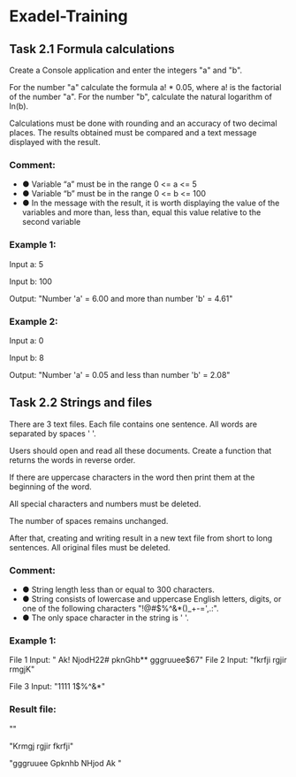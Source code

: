# Exadel-Training

## Task 2.1 Formula calculations
Create a Console application and enter the integers "a" and "b".

For the number "a" calculate the formula a! * 0.05, where a! is the factorial of the number "a". For the number "b", calculate the natural logarithm of ln(b).

Calculations must be done with rounding and an accuracy of two decimal places. The results obtained must be compared and a text message displayed with the result. 

### Comment:

- ● Variable “a” must be in the range 0 <= a <= 5
- ● Variable “b” must be in the range 0 <= b <= 100
- ● In the message with the result, it is worth displaying the value of the variables
and more than, less than, equal this value relative to the second variable

### Example 1:

Input a: 5

Input b: 100

Output: "Number 'a' = 6.00 and more than number 'b' = 4.61"

### Example 2:

Input a: 0

Input b: 8

Output: "Number 'a' = 0.05 and less than number 'b' = 2.08"


## Task 2.2 Strings and files

There are 3 text files. Each file contains one sentence. All words are separated by spaces ' '. 

Users should open and read all these documents. Create a function that returns the words in reverse order.

If there are uppercase characters in the word then print them at the beginning of the word.

All special characters and numbers must be deleted.

The number of spaces remains unchanged.

After that, creating and writing result in a new text file from short to long sentences.
All original files must be deleted.
  
### Comment:

- ● String length less than or equal to 300 characters.
- ● String consists of lowercase and uppercase English letters, digits, or one of the
following characters "!@#$%^&*()_+-=',.:".
- ● The only space character in the string is ' '.

### Example 1:

File 1 Input: " Ak! NjodH22# pknGhb** gggruuee$67" File 2 Input: "fkrfji rgjir rmgjK"

File 3 Input: "1111 1$%^&*"

### Result file:

""

"Krmgj rgjir fkrfji"

"gggruuee Gpknhb NHjod Ak "
